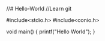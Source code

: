 //# Hello-World
//Learn git

#include<stdio.h>
#include<conio.h>

void main()
{
  printf("Hello World");
}
